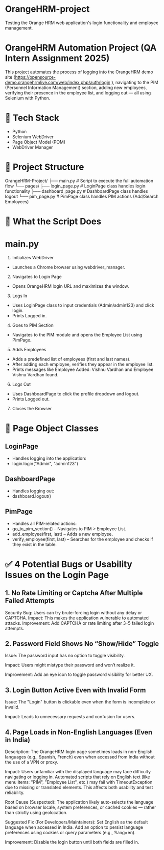 # OrangeHRM-project
 Testing the Orange HRM web application's login functionality and employee management.
 
#  OrangeHRM Automation Project (QA Intern Assignment 2025)
 This project automates the process of logging into the OrangeHRM demo site (https://opensource-demo.orangehrmlive.com/web/index.php/auth/login ), navigating to the PIM (Personnel Information Management) section, adding new employees, verifying their presence in the employee list, and logging out — all using Selenium with Python.

# 🔧 Tech Stack
  - Python
  - Selenium WebDriver
  - Page Object Model (POM)
  - WebDriver Manager

# 🧭 Project Structure
OrangeHRM-Project/
├── main.py                  # Script to execute the full automation flow
└── pages/
    ├── login_page.py        # LoginPage class handles login functionality
    ├── dashboard_page.py    # DashboardPage class handles logout
    └── pim_page.py          # PimPage class handles PIM actions (Add/Search Employees)

# 📜 What the Script Does
# main.py

1. Initializes WebDriver
 - Launches a Chrome browser using webdriver_manager.

2. Navigates to Login Page
 - Opens OrangeHRM login URL and maximizes the window.

3. Logs In
 - Uses LoginPage class to input credentials (Admin/admin123) and click login.
 - Prints Logged in.

4. Goes to PIM Section
 - Navigates to the PIM module and opens the Employee List using PimPage.

5. Adds Employees
 - Adds a predefined list of employees (first and last names).
 - After adding each employee, verifies they appear in the employee list.
 - Prints messages like Employee Added: Vishnu Vardhan and Employee Vishnu Vardhan found.

6. Logs Out
 - Uses DashboardPage to click the profile dropdown and logout.
 - Prints Logged out.

7. Closes the Browser

# 🧩 Page Object Classes

## LoginPage
 - Handles logging into the application:
 - login.login("Admin", "admin123")

## DashboardPage
 - Handles logging out:
 - dashboard.logout()

## PimPage
 - Handles all PIM-related actions:
 - go_to_pim_section() – Navigates to PIM > Employee List.
 - add_employee(first, last) – Adds a new employee.
 - verify_employee(first, last) – Searches for the employee and checks if they exist in the table.


# ✅ 4 Potential Bugs or Usability Issues on the Login Page

## 1. No Rate Limiting or Captcha After Multiple Failed Attempts
   Security Bug: Users can try brute-forcing login without any delay or CAPTCHA.
   Impact: This makes the application vulnerable to automated attacks.
   Improvement: Add CAPTCHA or rate limiting after 3–5 failed login attempts.
  
## 2. Password Field Shows No “Show/Hide” Toggle
   Issue:
    The password input has no option to toggle visibility.

   Impact:
    Users might mistype their password and won’t realize it.

   Improvement:
    Add an eye icon to toggle password visibility for better UX.
 
 ## 3. Login Button Active Even with Invalid Form
   Issue:
    The "Login" button is clickable even when the form is incomplete or invalid.

   Impact:
    Leads to unnecessary requests and confusion for users.

  ## 4. Page Loads in Non-English Languages (Even in India)
   Description:
    The OrangeHRM login page sometimes loads in non-English languages (e.g., Spanish, French) even when accessed from India without the use of a VPN or proxy.
   
   Impact:
     Users unfamiliar with the displayed language may face difficulty navigating or logging in.
     Automated scripts that rely on English text (like menu items: "PIM", "Employee List", etc.) may fail with TimeoutException due to missing or translated elements.
     This affects both usability and test reliability.
     
   Root Cause (Suspected):
    The application likely auto-selects the language based on browser locale, system preferences, or cached cookies — rather than strictly using geolocation.
   
   Suggested Fix (For Developers/Maintainers):
    Set English as the default language when accessed in India.
    Add an option to persist language preferences using cookies or query parameters (e.g., ?lang=en).

   Improvement:
     Disable the login button until both fields are filled in.

